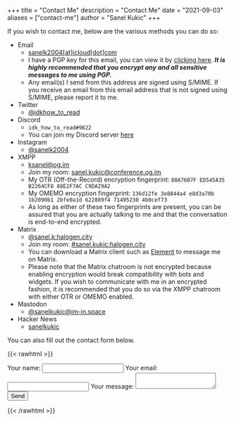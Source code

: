 +++
title = "Contact Me"
description = "Contact Me"
date = "2021-09-03"
aliases = ["contact-me"]
author = "Sanel Kukic"
+++

If you wish to contact me, below are the various methods you can do so:

- Email
  - [sanelk2004[at]icloud[dot]com](mailto:sanelk2004@icloud.com?subject=Inquiry+from+sanelkukic.us.eu.org)
  - I have a PGP key for this email, you can view it by [clicking here](/.well-known/sanelk2004@icloud.com_pgp.txt). ***It is highly recommended that you encrypt any and all sensitive messages to me using PGP.***
  - Any email(s) I send from this address are signed using S/MIME. If you receive an email from this email address that is not signed using S/MIME, please report it to me.
- Twitter
  - [@idkhow_to_read](https://twitter.com/idkhow_to_read)
- Discord
  - `idk_how_to_read#9622`
  - You can join my Discord server [here](https://discord.gg/NSVPhwn9rG)
- Instagram
  - [@sanelk2004](https://instagram.com/sanelk2004)
- XMPP
  - [ksanel@og.im](xmpp:ksanel@og.im?message)
  - Join my room: [sanel.kukic@conference.og.im](xmpp:sanel.kukic@conference.og.im?join)
  - My OTR (Off-the-Record) encryption fingerprint: `88A7607F ED545A35 B2264CF8 88E2F7AC C9DA29A2`
  - My OMEMO encryption fingerprint: `136d12fe 3e8844a4 e8d3a70b 1b2090b1 2bfe0a1d 622889f4 71495230 4b0cef73`
  - As long as either of these two fingerprints are present, you can be assured that you are actually talking to me and that the conversation is end-to-end encrypted.
- Matrix
  - [@sanel.k:halogen.city](https://matrix.to/#/@sanel.k:halogen.city)
  - Join my room: [#sanel.kukic:halogen.city](https://matrix.to/#/#sanel.kukic:halogen.city)
  - You can download a Matrix client such as [Element](https://element.io) to message me on Matrix.
  - Please note that the Matrix chatroom is not encrypted because enabling encryption would break compatibility with bots and widgets. If you wish to communicate with me in an encrypted fashion, it is recommended that you do so via the XMPP chatroom with either OTR or OMEMO enabled.
- Mastodon
  - [@sanelkukic@im-in.space](https://im-in.space/@sanelkukic)
- Hacker News
  - [sanelkukic](https://news.ycombinator.com/user?id=sanelkukic)

You can also fill out the contact form below.

{{< rawhtml >}}
<script src="https://www.google.com/recaptcha/api.js" async defer></script>
<script>
  window.onload = function() {
    var el = document.getElementById('g-recaptcha-response');
    if (el) {
      el.setAttribute('required', 'required');
    }
  }
  window.onbeforeunload = () => {
    for(const form of document.getElementsByTagName('form')) {
      form.reset();
    }
  }
</script>
<style>
  #g-recaptcha-response {
    display: block !important;
    position: absolute;
    margin: -50px 0 0 0 !important;
    z-index: -999999;
    opacity: 0;
  }
</style>
<form
  action="https://formspree.io/f/xnqllbnw"
  method="POST">
  <label>
    Your name:
    <input type="text" name="name" required>
  </label>
  <label>
    Your email:
    <input type="email" name="_replyto" required>
  </label>
  <label>
    Your message:
    <textarea name="message" required></textarea>
  </label>
  <div class="g-recaptcha" data-sitekey="6LfIEkQcAAAAAFK2XLut5G_ir8Dfb2wNbG0S4Osp"></div>
  <button type="submit">Send</button>
</form>
{{< /rawhtml >}}
